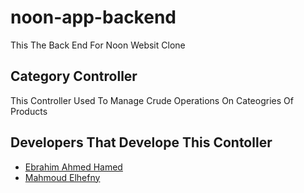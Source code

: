 
# noon-app-backend
 This The Back End For Noon Websit Clone
## Category Controller
This Controller Used To Manage Crude Operations On  Cateogries Of Products
 
 ## Developers That Develope This Contoller
* [Ebrahim Ahmed Hamed](https://github.com/ebrahemahmed5056)
* [Mahmoud Elhefny](https://github.com/mahmoudElhefny)

